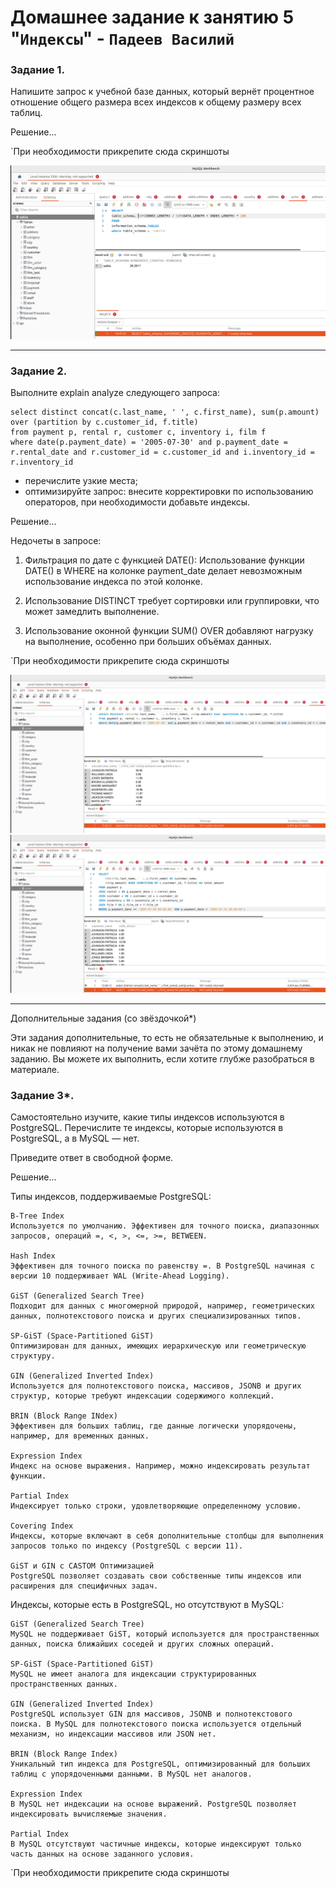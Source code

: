 # Домашнее задание к занятию 5 "`Индексы`" - `Падеев Василий`


   
### Задание 1. 


Напишите запрос к учебной базе данных, который вернёт процентное отношение общего размера всех индексов к общему размеру всех таблиц.

Решение...


`При необходимости прикрепитe сюда скриншоты

![answer1](https://github.com/Vasiliy-Ser/homework_11.5/blob/bed6b06cdf2f5698d88718c1b8f1a4f694497e5f/img/11.5.1.png)


---

### Задание 2. 


Выполните explain analyze следующего запроса:

```
select distinct concat(c.last_name, ' ', c.first_name), sum(p.amount) over (partition by c.customer_id, f.title)
from payment p, rental r, customer c, inventory i, film f
where date(p.payment_date) = '2005-07-30' and p.payment_date = r.rental_date and r.customer_id = c.customer_id and i.inventory_id = r.inventory_id
```

- перечислите узкие места;
- оптимизируйте запрос: внесите корректировки по использованию операторов, при необходимости добавьте индексы.

Решение...

Недочеты в запросе:

1. Фильтрация по дате с функцией DATE(): Использование функции DATE() в WHERE на колонке payment_date делает невозможным использование индекса по этой колонке. 

2. Использование DISTINCT требует сортировки или группировки, что может замедлить выполнение.

3. Использование оконной функции SUM() OVER добавляют нагрузку на выполнение, особенно при больших объёмах данных.


`При необходимости прикрепитe сюда скриншоты

![answer2](https://github.com/Vasiliy-Ser/homework_11.5/blob/bed6b06cdf2f5698d88718c1b8f1a4f694497e5f/img/11.5.21.png)
![answer3](https://github.com/Vasiliy-Ser/homework_11.5/blob/bed6b06cdf2f5698d88718c1b8f1a4f694497e5f/img/11.5.22.png)

---


Дополнительные задания (со звёздочкой*)

Эти задания дополнительные, то есть не обязательные к выполнению, и никак не повлияют на получение вами зачёта по этому домашнему заданию. Вы можете их выполнить, если хотите глубже разобраться в материале.

### Задание 3*. 


Самостоятельно изучите, какие типы индексов используются в PostgreSQL. Перечислите те индексы, которые используются в PostgreSQL, а в MySQL — нет.

Приведите ответ в свободной форме.


Решение...


Типы индексов, поддерживаемые PostgreSQL:

```
B-Tree Index
Используется по умолчанию. Эффективен для точного поиска, диапазонных запросов, операций =, <, >, <=, >=, BETWEEN.

Hash Index
Эффективен для точного поиска по равенству =. В PostgreSQL начиная с версии 10 поддерживает WAL (Write-Ahead Logging).

GiST (Generalized Search Tree)
Подходит для данных с многомерной природой, например, геометрических данных, полнотекстового поиска и других специализированных типов.

SP-GiST (Space-Partitioned GiST)
Оптимизирован для данных, имеющих иерархическую или геометрическую структуру.

GIN (Generalized Inverted Index)
Используется для полнотекстового поиска, массивов, JSONB и других структур, которые требуют индексации содержимого коллекций.

BRIN (Block Range INdex)
Эффективен для больших таблиц, где данные логически упорядочены, например, для временных данных.

Expression Index
Индекс на основе выражения. Например, можно индексировать результат функции.

Partial Index
Индексирует только строки, удовлетворяющие определенному условию.

Covering Index
Индексы, которые включают в себя дополнительные столбцы для выполнения запросов только по индексу (PostgreSQL с версии 11).

GiST и GIN с CASTOM Oптимизацией
PostgreSQL позволяет создавать свои собственные типы индексов или расширения для специфичных задач.
```

Индексы, которые есть в PostgreSQL, но отсутствуют в MySQL:

```
GiST (Generalized Search Tree)
MySQL не поддерживает GiST, который используется для пространственных данных, поиска ближайших соседей и других сложных операций.

SP-GiST (Space-Partitioned GiST)
MySQL не имеет аналога для индексации структурированных пространственных данных.

GIN (Generalized Inverted Index)
PostgreSQL использует GIN для массивов, JSONB и полнотекстового поиска. В MySQL для полнотекстового поиска используется отдельный механизм, но индексации массивов или JSON нет.

BRIN (Block Range Index)
Уникальный тип индекса для PostgreSQL, оптимизированный для больших таблиц с упорядоченными данными. В MySQL нет аналогов.

Expression Index
В MySQL нет индексации на основе выражений. PostgreSQL позволяет индексировать вычисляемые значения.

Partial Index
В MySQL отсутствуют частичные индексы, которые индексируют только часть данных на основе заданного условия.
```


`При необходимости прикрепитe сюда скриншоты




 
